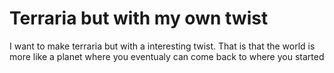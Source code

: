 # Terraria but with my own twist

I want to make terraria but with a interesting twist. That is that the world is more like a planet where you eventualy can come back to where you started
